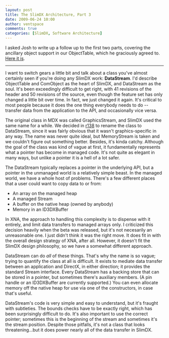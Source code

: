 ```yaml
---
layout: post
title: The SlimDX Architecture, Part 3
date: 2009-06-24 10:00
author: ventspace
comments: true
categories: [SlimDX, Software Architecture]
---
```

I asked Josh to write up a follow up to the first two parts, covering the ancillary object support in our ObjectTable, which he graciously agreed to. <a href="http://scientificninja.com/development/ancillary-objects-in-slimdx">Here it is</a>.
<hr>

I want to switch gears a little bit and talk about a class you've almost certainly seen if you're doing any SlimDX work: <strong>DataStream</strong>. I'd describe ObjectTable and ComObject as the heart of SlimDX, and DataStream as the soul. It's been exceedingly difficult to get right, with 41 revisions of the header and 50 revisions of the source, even though the feature set has only changed a little bit over time. In fact, we just changed it again. It's critical to most people because it does the one thing everybody needs to do -- transfer data from the application to the API, and occasionally vice versa.

The original class in MDX was called GraphicsStream, and SlimDX used the same name for a while. We decided in <a href="http://code.google.com/p/slimdx/source/detail?r=138">r138</a> to rename the class to DataStream, since it was fairly obvious that it wasn't graphics-specific in any way. The name was never quite ideal, but MemoryStream is taken and we couldn't figure out something better. Besides, it's kinda catchy. Although the goal of the class was kind of vague at first, it fundamentally represents what a pointer has become in managed code. It's not quite as elegant in many ways, but unlike a pointer it is a hell of a lot safer.

The DataStream typically replaces a pointer in the underlying API, but a pointer in the unmanaged world is a relatively simple beast. In the managed world, we have a whole host of problems. There's a few different places that a user could want to copy data to or from:<ul>	<li>An array on the managed heap</li>
	<li>A managed Stream</li>
	<li>A buffer on the native heap (owned by anybody)</li>
	<li>Memory in an ID3DXBuffer</li>
</ul> In XNA, the approach to handling this complexity is to dispense with it entirely, and limit data transfers to managed arrays only. I criticized this decision heavily when the beta was released, but it's not necesarily an unreasonable one. I just didn't think it was the right move. It does fit in with the overall design strategy of XNA, after all. However, it doesn't fit the SlimDX design philosophy, so we have a somewhat different approach.

DataStream can do <em>all</em> of these things. That's why the name is so vague; trying to quantify the class at all is difficult. It exists to mediate data transfer between an application and DirectX, in either direction; it provides the standard Stream interface. Every DataStream has a backing store that can be stored in a pointer, but sometimes there's auxiliary members. (A pin handle or an ID3DXBuffer are currently supported.) You can even allocate memory off the native heap for use via one of the constructors, in case that's useful.

DataStream's code is very simple and easy to understand, but it's fraught with subtleties. The bounds checks have to be exactly right, which has been surprisingly difficult to do. It's also important to use the correct pointer; sometimes this is the beginning of the stream and sometimes it's the stream position. Despite those pitfalls, it's not a class that looks threatening...but it does power nearly all of the data transfer in SlimDX.
